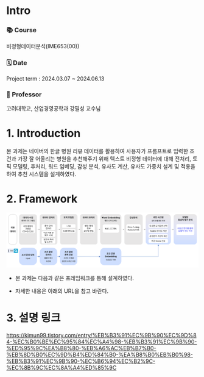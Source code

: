 # Intro 
### 📚 Course
비정형데이터분석(IME653(00)) </br>
### 🗓️ Date 
Project term : 2024.03.07 ~ 2024.06.13 </br>
### :man: Professor 
  고려대학교, 산업경영공학과 강필성 교수님 

# 1. Introduction
본 과제는 네이버의 한글 병원 리뷰 데이터를 활용하여 사용자가 프롬프트로 입력한 조건과 가장 잘 어울리는 병원을 추천해주기 위해 텍스트 비정형 데이터에 대해 전처리, 토픽 모델링, 후처리, 워드 임베딩, 감성 분석, 유사도 계산, 유사도 가중치 설계 및 적용을 하여 추천 시스템을 설계하였다.

#	2. Framework

<img src="./Image/Framework.png">

- 본 과제는 다음과 같은 프레임워크를 통해 설계하였다.

- 자세한 내용은 아래의 URL을 참고 바란다.

# 3. 설명 링크
https://kimun99.tistory.com/entry/%EB%B3%91%EC%9B%90%EC%9D%84-%EC%B0%BE%EC%95%84%EC%A4%98-%EB%B3%91%EC%9B%90-%ED%95%9C%EA%B8%80-%EB%A6%AC%EB%B7%B0-%EB%8D%B0%EC%9D%B4%ED%84%B0-%EA%B8%B0%EB%B0%98-%EB%B3%91%EC%9B%90-%EC%B6%94%EC%B2%9C-%EC%8B%9C%EC%8A%A4%ED%85%9C
